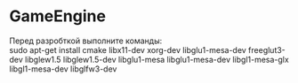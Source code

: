 # GameEngine

Перед разробткой выполните команды: <br>
sudo apt-get install cmake libx11-dev xorg-dev libglu1-mesa-dev freeglut3-dev libglew1.5 libglew1.5-dev libglu1-mesa libglu1-mesa-dev libgl1-mesa-glx libgl1-mesa-dev libglfw3-dev
